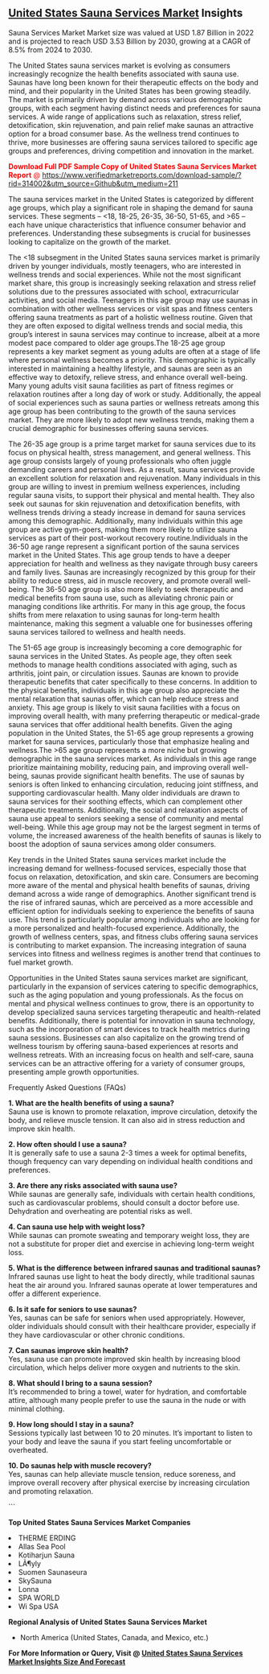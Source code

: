 <h2><a href="https://www.verifiedmarketreports.com/download-sample/?rid=314002&amp;utm_source=Github&amp;utm_medium=211" target="_blank">United States Sauna Services Market</a> Insights</h2><p>Sauna Services Market Market size was valued at USD 1.87 Billion in 2022 and is projected to reach USD 3.53 Billion by 2030, growing at a CAGR of 8.5% from 2024 to 2030.</p><p><p>The United States sauna services market is evolving as consumers increasingly recognize the health benefits associated with sauna use. Saunas have long been known for their therapeutic effects on the body and mind, and their popularity in the United States has been growing steadily. The market is primarily driven by demand across various demographic groups, with each segment having distinct needs and preferences for sauna services. A wide range of applications such as relaxation, stress relief, detoxification, skin rejuvenation, and pain relief make saunas an attractive option for a broad consumer base. As the wellness trend continues to thrive, more businesses are offering sauna services tailored to specific age groups and preferences, driving competition and innovation in the market. <p><span class=""><span style="color: #ff0000;"><strong>Download Full PDF Sample Copy of United States Sauna Services Market Report</strong> @ </span><a href="https://www.verifiedmarketreports.com/download-sample/?rid=314002&amp;utm_source=Github&amp;utm_medium=211" target="_blank">https://www.verifiedmarketreports.com/download-sample/?rid=314002&amp;utm_source=Github&amp;utm_medium=211</a></span></p>The sauna services market in the United States is categorized by different age groups, which play a significant role in shaping the demand for sauna services. These segments – <18, 18-25, 26-35, 36-50, 51-65, and >65 – each have unique characteristics that influence consumer behavior and preferences. Understanding these subsegments is crucial for businesses looking to capitalize on the growth of the market.<p>The <18 subsegment in the United States sauna services market is primarily driven by younger individuals, mostly teenagers, who are interested in wellness trends and social experiences. While not the most significant market share, this group is increasingly seeking relaxation and stress relief solutions due to the pressures associated with school, extracurricular activities, and social media. Teenagers in this age group may use saunas in combination with other wellness services or visit spas and fitness centers offering sauna treatments as part of a holistic wellness routine. Given that they are often exposed to digital wellness trends and social media, this group’s interest in sauna services may continue to increase, albeit at a more modest pace compared to older age groups.The 18-25 age group represents a key market segment as young adults are often at a stage of life where personal wellness becomes a priority. This demographic is typically interested in maintaining a healthy lifestyle, and saunas are seen as an effective way to detoxify, relieve stress, and enhance overall well-being. Many young adults visit sauna facilities as part of fitness regimes or relaxation routines after a long day of work or study. Additionally, the appeal of social experiences such as sauna parties or wellness retreats among this age group has been contributing to the growth of the sauna services market. They are more likely to adopt new wellness trends, making them a crucial demographic for businesses offering sauna services.<p>The 26-35 age group is a prime target market for sauna services due to its focus on physical health, stress management, and general wellness. This age group consists largely of young professionals who often juggle demanding careers and personal lives. As a result, sauna services provide an excellent solution for relaxation and rejuvenation. Many individuals in this group are willing to invest in premium wellness experiences, including regular sauna visits, to support their physical and mental health. They also seek out saunas for skin rejuvenation and detoxification benefits, with wellness trends driving a steady increase in demand for sauna services among this demographic. Additionally, many individuals within this age group are active gym-goers, making them more likely to utilize sauna services as part of their post-workout recovery routine.Individuals in the 36-50 age range represent a significant portion of the sauna services market in the United States. This age group tends to have a deeper appreciation for health and wellness as they navigate through busy careers and family lives. Saunas are increasingly recognized by this group for their ability to reduce stress, aid in muscle recovery, and promote overall well-being. The 36-50 age group is also more likely to seek therapeutic and medical benefits from sauna use, such as alleviating chronic pain or managing conditions like arthritis. For many in this age group, the focus shifts from mere relaxation to using saunas for long-term health maintenance, making this segment a valuable one for businesses offering sauna services tailored to wellness and health needs.<p>The 51-65 age group is increasingly becoming a core demographic for sauna services in the United States. As people age, they often seek methods to manage health conditions associated with aging, such as arthritis, joint pain, or circulation issues. Saunas are known to provide therapeutic benefits that cater specifically to these concerns. In addition to the physical benefits, individuals in this age group also appreciate the mental relaxation that saunas offer, which can help reduce stress and anxiety. This age group is likely to visit sauna facilities with a focus on improving overall health, with many preferring therapeutic or medical-grade sauna services that offer additional health benefits. Given the aging population in the United States, the 51-65 age group represents a growing market for sauna services, particularly those that emphasize healing and wellness.The >65 age group represents a more niche but growing demographic in the sauna services market. As individuals in this age range prioritize maintaining mobility, reducing pain, and improving overall well-being, saunas provide significant health benefits. The use of saunas by seniors is often linked to enhancing circulation, reducing joint stiffness, and supporting cardiovascular health. Many older individuals are drawn to sauna services for their soothing effects, which can complement other therapeutic treatments. Additionally, the social and relaxation aspects of sauna use appeal to seniors seeking a sense of community and mental well-being. While this age group may not be the largest segment in terms of volume, the increased awareness of the health benefits of saunas is likely to boost the adoption of sauna services among older consumers.<p>Key trends in the United States sauna services market include the increasing demand for wellness-focused services, especially those that focus on relaxation, detoxification, and skin care. Consumers are becoming more aware of the mental and physical health benefits of saunas, driving demand across a wide range of demographics. Another significant trend is the rise of infrared saunas, which are perceived as a more accessible and efficient option for individuals seeking to experience the benefits of sauna use. This trend is particularly popular among individuals who are looking for a more personalized and health-focused experience. Additionally, the growth of wellness centers, spas, and fitness clubs offering sauna services is contributing to market expansion. The increasing integration of sauna services into fitness and wellness regimes is another trend that continues to fuel market growth.<p>Opportunities in the United States sauna services market are significant, particularly in the expansion of services catering to specific demographics, such as the aging population and young professionals. As the focus on mental and physical wellness continues to grow, there is an opportunity to develop specialized sauna services targeting therapeutic and health-related benefits. Additionally, there is potential for innovation in sauna technology, such as the incorporation of smart devices to track health metrics during sauna sessions. Businesses can also capitalize on the growing trend of wellness tourism by offering sauna-based experiences at resorts and wellness retreats. With an increasing focus on health and self-care, sauna services can be an attractive offering for a variety of consumer groups, presenting ample growth opportunities.<p>Frequently Asked Questions (FAQs)</p><p><b>1. What are the health benefits of using a sauna?</b><br>Sauna use is known to promote relaxation, improve circulation, detoxify the body, and relieve muscle tension. It can also aid in stress reduction and improve skin health.</p><p><b>2. How often should I use a sauna?</b><br>It is generally safe to use a sauna 2-3 times a week for optimal benefits, though frequency can vary depending on individual health conditions and preferences.</p><p><b>3. Are there any risks associated with sauna use?</b><br>While saunas are generally safe, individuals with certain health conditions, such as cardiovascular problems, should consult a doctor before use. Dehydration and overheating are potential risks as well.</p><p><b>4. Can sauna use help with weight loss?</b><br>While saunas can promote sweating and temporary weight loss, they are not a substitute for proper diet and exercise in achieving long-term weight loss.</p><p><b>5. What is the difference between infrared saunas and traditional saunas?</b><br>Infrared saunas use light to heat the body directly, while traditional saunas heat the air around you. Infrared saunas operate at lower temperatures and offer a different experience.</p><p><b>6. Is it safe for seniors to use saunas?</b><br>Yes, saunas can be safe for seniors when used appropriately. However, older individuals should consult with their healthcare provider, especially if they have cardiovascular or other chronic conditions.</p><p><b>7. Can saunas improve skin health?</b><br>Yes, sauna use can promote improved skin health by increasing blood circulation, which helps deliver more oxygen and nutrients to the skin.</p><p><b>8. What should I bring to a sauna session?</b><br>It’s recommended to bring a towel, water for hydration, and comfortable attire, although many people prefer to use the sauna in the nude or with minimal clothing.</p><p><b>9. How long should I stay in a sauna?</b><br>Sessions typically last between 10 to 20 minutes. It’s important to listen to your body and leave the sauna if you start feeling uncomfortable or overheated.</p><p><b>10. Do saunas help with muscle recovery?</b><br>Yes, saunas can help alleviate muscle tension, reduce soreness, and improve overall recovery after physical exercise by increasing circulation and promoting relaxation.</p>```</p><p><strong>Top United States Sauna Services Market Companies</strong></p><div data-test-id=""><p><li>THERME ERDING</li><li> Allas Sea Pool</li><li> Kotiharjun Sauna</li><li> LÃ¶yly</li><li> Suomen Saunaseura</li><li> SkySauna</li><li> Lonna</li><li> SPA WORLD</li><li> Wi Spa USA</li></p><div><strong>Regional Analysis of&nbsp;United States Sauna Services Market</strong></div><ul><li dir="ltr"><p dir="ltr">North America&nbsp;(United States, Canada, and Mexico, etc.)</p></li></ul><p><strong>For More Information or Query, Visit @&nbsp;</strong><strong><a href="https://www.verifiedmarketreports.com/product/sauna-services-market/?utm_source=Github&amp;utm_medium=211" target="_blank">United States Sauna Services Market Insights Size And Forecast</a></strong></p></div>
